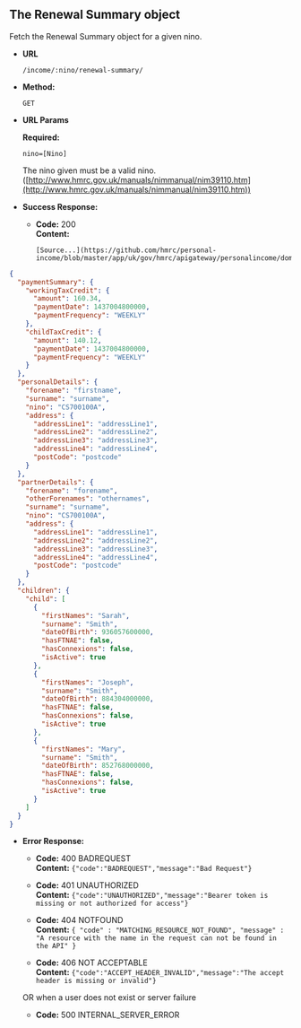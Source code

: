 The Renewal Summary object
----
  Fetch the Renewal Summary object for a given nino.
  
* **URL**

  `/income/:nino/renewal-summary/`

* **Method:**
  
  `GET`
  
*  **URL Params**

   **Required:**
 
   `nino=[Nino]`
   
   The nino given must be a valid nino. ([http://www.hmrc.gov.uk/manuals/nimmanual/nim39110.htm](http://www.hmrc.gov.uk/manuals/nimmanual/nim39110.htm))

* **Success Response:**

  * **Code:** 200 <br />
    **Content:** 

        [Source...](https://github.com/hmrc/personal-income/blob/master/app/uk/gov/hmrc/apigateway/personalincome/domain/TaxSummaryModel.scala#L389)

```json
{
  "paymentSummary": {
    "workingTaxCredit": {
      "amount": 160.34,
      "paymentDate": 1437004800000,
      "paymentFrequency": "WEEKLY"
    },
    "childTaxCredit": {
      "amount": 140.12,
      "paymentDate": 1437004800000,
      "paymentFrequency": "WEEKLY"
    }
  },
  "personalDetails": {
    "forename": "firstname",
    "surname": "surname",
    "nino": "CS700100A",
    "address": {
      "addressLine1": "addressLine1",
      "addressLine2": "addressLine2",
      "addressLine3": "addressLine3",
      "addressLine4": "addressLine4",
      "postCode": "postcode"
    }
  },
  "partnerDetails": {
    "forename": "forename",
    "otherForenames": "othernames",
    "surname": "surname",
    "nino": "CS700100A",
    "address": {
      "addressLine1": "addressLine1",
      "addressLine2": "addressLine2",
      "addressLine3": "addressLine3",
      "addressLine4": "addressLine4",
      "postCode": "postcode"
    }
  },
  "children": {
    "child": [
      {
        "firstNames": "Sarah",
        "surname": "Smith",
        "dateOfBirth": 936057600000,
        "hasFTNAE": false,
        "hasConnexions": false,
        "isActive": true
      },
      {
        "firstNames": "Joseph",
        "surname": "Smith",
        "dateOfBirth": 884304000000,
        "hasFTNAE": false,
        "hasConnexions": false,
        "isActive": true
      },
      {
        "firstNames": "Mary",
        "surname": "Smith",
        "dateOfBirth": 852768000000,
        "hasFTNAE": false,
        "hasConnexions": false,
        "isActive": true
      }
    ]
  }
}
```
 
* **Error Response:**

  * **Code:** 400 BADREQUEST <br />
    **Content:** `{"code":"BADREQUEST","message":"Bad Request"}`

  * **Code:** 401 UNAUTHORIZED <br/>
    **Content:** `{"code":"UNAUTHORIZED","message":"Bearer token is missing or not authorized for access"}`

  * **Code:** 404 NOTFOUND <br/>
    **Content:** `{ "code" : "MATCHING_RESOURCE_NOT_FOUND", "message" : "A resource with the name in the request can not be found in the API" }`

  * **Code:** 406 NOT ACCEPTABLE <br />
    **Content:** `{"code":"ACCEPT_HEADER_INVALID","message":"The accept header is missing or invalid"}`

  OR when a user does not exist or server failure

  * **Code:** 500 INTERNAL_SERVER_ERROR <br/>



